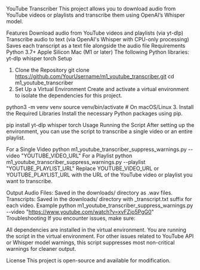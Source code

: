 YouTube Transcriber
This project allows you to download audio from YouTube videos or playlists and transcribe them using OpenAI’s Whisper model.

Features
Download audio from YouTube videos and playlists (via yt-dlp)
Transcribe audio to text (via OpenAI's Whisper with CPU-only processing)
Saves each transcript as a text file alongside the audio file
Requirements
Python 3.7+
Apple Silicon Mac (M1 or later)
The following Python libraries:
yt-dlp
whisper
torch
Setup
1. Clone the Repository
git clone https://github.com/YourUsername/m1_youtube_transcriber.git
cd m1_youtube_transcriber
2. Set Up a Virtual Environment
Create and activate a virtual environment to isolate the dependencies for this project.

python3 -m venv venv
source venv/bin/activate  # On macOS/Linux
3. Install the Required Libraries
Install the necessary Python packages using pip.

pip install yt-dlp whisper torch
Usage
Running the Script
After setting up the environment, you can use the script to transcribe a single video or an entire playlist.

For a Single Video
python m1_youtube_transcriber_suppress_warnings.py --video "YOUTUBE_VIDEO_URL"
For a Playlist
python m1_youtube_transcriber_suppress_warnings.py --playlist "YOUTUBE_PLAYLIST_URL"
Replace YOUTUBE_VIDEO_URL or YOUTUBE_PLAYLIST_URL with the URL of the YouTube video or playlist you want to transcribe.

Output
Audio Files: Saved in the downloads/ directory as .wav files.
Transcripts: Saved in the downloads/ directory with _transcript.txt suffix for each video.
Example
python m1_youtube_transcriber_suppress_warnings.py --video "https://www.youtube.com/watch?v=xvFZjo5PgG0"
Troubleshooting
If you encounter issues, make sure:

All dependencies are installed in the virtual environment.
You are running the script in the virtual environment.
For other issues related to YouTube API or Whisper model warnings, this script suppresses most non-critical warnings for cleaner output.

License
This project is open-source and available for modification.
